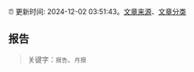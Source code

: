 :alarm_clock: 更新时间: 2024-12-02 03:51:43。[文章来源](/README.md)、[文章分类](/TAGS.md)

## 报告


> 关键字：`报告`、`月报`



